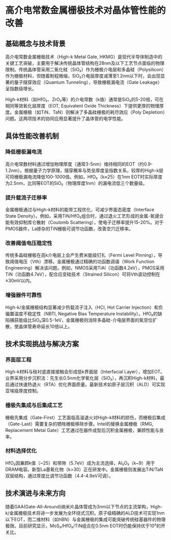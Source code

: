 # 高介电常数金属栅极技术对晶体管性能的改善

## 基础概念与技术背景

高介电常数金属栅极技术（High-k Metal Gate, HKMG）是现代半导体制造中的关键工艺突破，主要用于解决传统晶体管结构在28nm及以下工艺节点面临的物理限制。传统晶体管采用二氧化硅（SiO₂）作为栅极介电层和多晶硅（Polysilicon）作为栅极材料，但随着制程微缩，SiO₂介电层厚度减薄至1.2nm以下时，会出现显著的量子隧穿效应（Quantum Tunneling），导致栅极漏电流（Gate Leakage）呈指数级增长。

High-k材料（如HfO₂、ZrO₂等）的介电常数（k值）通常是SiO₂的5-20倍，可在相同等效氧化层厚度（EOT, Equivalent Oxide Thickness）下提供更厚的物理厚度。金属栅极（如TiN、TaN）则解决了多晶硅栅极的耗尽效应（Poly Depletion）问题。这两项技术的协同应用显著提升了晶体管的电学性能。

## 具体性能改善机制

### 降低栅极漏电流

高介电常数材料通过增加物理厚度（通常3-5nm）维持相同的EOT（约0.9-1.2nm）。根据量子力学原理，隧穿概率与势垒厚度呈指数关系，较厚的High-k层可将栅极漏电流降低100-1000倍。例如，HfO₂（k≈25）在1nm EOT时实际厚度为2.5nm，比同等EOT的SiO₂（物理厚度1nm）的漏电流低三个数量级。

### 提升载流子迁移率

金属栅极通过与High-k材料的能带工程优化，可减少界面态密度（Interface State Density）。例如，采用TiN/HfO₂组合时，通过退火工艺形成的金属-氧键合能有效抑制库仑散射（Coulomb Scattering），使电子迁移率提升15-20%。对于PMOS器件，La掺杂的TiN栅极可调节功函数，改善空穴迁移率。

### 改善阈值电压稳定性

传统多晶硅栅极在高k介电层上会产生费米能级钉扎（Fermi Level Pinning），导致阈值电压（Vth）漂移。金属栅极通过精确的功函数调谐（Work Function Engineering）解决该问题。例如，NMOS采用TiAl（功函数4.2eV），PMOS采用TiN（功函数4.7eV），配合应变硅技术（Strained Silicon）可将Vth波动控制在±30mV以内。

### 增强器件可靠性

High-k/金属栅极结构显著减少热载流子注入（HCI, Hot Carrier Injection）和负偏置温度不稳定性（NBTI, Negative Bias Temperature Instability）。HfO₂的缺陷捕获能级比SiO₂深0.5-1eV，金属栅极则消除多晶硅-介电层界面的氧空位扩散，使晶体管寿命延长10倍以上。

## 技术实现挑战与解决方案

### 界面层工程

High-k材料与硅衬底直接接触会形成低k界面层（Interfacial Layer），增加EOT。业界采用分步沉积法：先生长0.5nm化学氧化层（SiO₂），再沉积High-k材料，最后通过快速热退火（RTA）优化界面质量。最新技术如原子层沉积（ALD）可实现亚埃级厚度控制。

### 栅极先集成与后集成工艺

栅极先集成（Gate-First）工艺面临高温退火对High-k材料的损伤，而栅极后集成（Gate-Last）需要复杂的牺牲栅极移除步骤。Intel的替换金属栅极（RMG, Replacement Metal Gate）工艺通过在器件成型后沉积金属栅极，兼顾性能与良率。

### 材料选择优化

HfO₂因兼顾k值（~25）和带隙（5.7eV）成为主流选择，Al₂O₃（k~9）用于DRAM电容。新型La基氧化物（k>30）正在研发中。金属栅极则发展出TiN/TaN双层结构，通过厚度比调节功函数（4.4-4.9eV可调）。

## 技术演进与未来方向

随着GAA(Gate-All-Around)纳米片晶体管成为3nm以下节点的主流架构，High-k/金属栅极技术将进一步发展为全环绕式沉积。原子级精确的ALD技术可实现1nm以下EOT，而二维材料（如hBN）与金属栅极的集成可能突破传统硅基器件的物理极限。目前研究显示，MoS₂/HfO₂/TiN组合在0.5nm EOT时仍能保持优于10⁵的开关比。